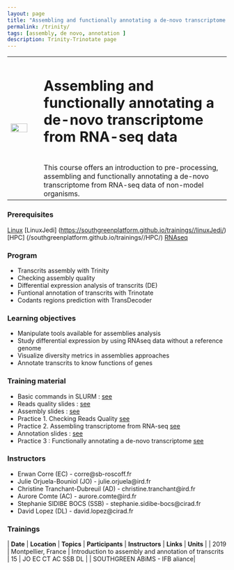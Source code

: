 ```yaml
---
layout: page
title: "Assembling and functionally annotating a de-novo transcriptome from RNA-seq data"
permalink: /trinity/
tags: [assembly, de novo, annotation ]
description: Trinity-Trinotate page
---
```

<table class="table-contact">
<tr>
<td width="15%"><img width="80%" src="{{ site.url }}/images/TrinotateLogo.png" alt="" />
</td>
<td>
<h1> Assembling and functionally annotating a de-novo transcriptome from RNA-seq data </h1><br />
This course offers an introduction to pre-processing, assembling and functionally annotating a de-novo transcriptome from RNA-seq data of non-model organisms.
</td>
</tr>
</table>

### Prerequisites
[Linux](https://southgreenplatform.github.io/trainings/linux/)
[LinuxJedi] (https://southgreenplatform.github.io/trainings//linuxJedi/)
[HPC] (/southgreenplatform.github.io/trainings//HPC/)
[RNAseq](https://southgreenplatform.github.io/trainings/rnaseq/)

<div id="colonne1">
<h3>Program</h3>
<ul>
<li> Transcrits assembly with Trinity  </li>
<li> Checking assembly quality  </li>
<li> Differential expression analysis of transcrits (DE)  </li>
<li> Funtional annotation of transcrits with Trinotate </li> 
<li> Codants regions prediction with TransDecoder </li>
</ul>
</div>

<div id="colonne2">
<h3>Learning objectives</h3>
<ul>
<li> Manipulate tools available for assemblies analysis </li>
<li> Study differential expression by using RNAseq data without a reference genome </li>
<li> Visualize diversity metrics in assemblies approaches </li>
<li> Annotate transcrits to know functions of genes  </li>
</ul>
</div>


<div id="colonne3">
<h3>Training material</h3>
<ul>
<li>Basic commands in SLURM : <a target="_blank" href="{{ site.url }}/slurm/">see</a></li>   
<li>Reads quality slides : <a target="_blank" href="{{ site.url }}/files/cleaning_2019.pdf">see</a></li>
<li>Assembly slides : <a target="_blank" href="{{ site.url }}/files/trinity_2019.pdf">see</a></li>
<li>Practice 1. Checking Reads Quality <a target="_blank" href="{{ site.url }}/trinityTrinotate/TP-trinity/#practice-1">see</a> </li>
<li>Practice 2. Assembling transcriptome from RNA-seq <a target="_blank" href="{{ site.url }}/trinityTrinotate/TP-trinity/#practice-2">see</a> </li>
<li>Annotation slides : <a target="_blank" href="{{ site.url }}/files/trinotate_2019.pdf">see</a></li>
<li>Practice 3 : Functionally annotating a de-novo transcriptome <a target="_blank" href="{{ site.url }}/trinityTrinotate/TP-annotation">see</a> </li>
</ul>
</div>

<div id="nextInline" class="clearfix">
<h3>Instructors</h3>
<ul>
    <li> Erwan Corre (EC) - corre@sb-roscoff.fr </li>
    <li> Julie Orjuela-Bouniol (JO) - julie.orjuela@ird.fr</li> 
    <li> Christine Tranchant-Dubreuil (AD) - christine.tranchant@ird.fr </li>
    <li> Aurore Comte (AC) - aurore.comte@ird.fr</li>
    <li> Stephanie SIDIBE BOCS (SSB) -  stephanie.sidibe-bocs@cirad.fr </li>
    <li> David Lopez (DL) -  david.lopez@cirad.fr </li>
</ul>
</div>

### Trainings
 
| **Date** | **Location** | **Topics** | **Participants** | **Instructors** | **Links** | **Units** |
| 2019 | Montpellier, France |  Introduction to assembly and annotation of transcrits | 15 | JO EC CT AC SSB DL | | SOUTHGREEN ABiMS - IFB aliance|
